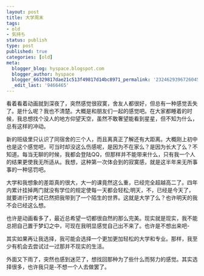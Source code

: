 ```yaml
---
layout: post
title: 大学周末
tags:
- old
- 気持ち
status: publish
type: post
published: true
categories: [old]
meta:
  blogger_blog: hyspace.blogspot.com
  blogger_author: hyspace
  blogger_66329817dae21c513f49817d14bc8971_permalink: '232462939672604540'
  _edit_last: '9466465'
---
```

看着看着动画就到深夜了，突然感觉很寂寞，舍友人都很好，但总有一种感觉丢失了。是什么呢？我也不清楚。大概是和朋友们一起的感觉吧。在大家都睡着的时候，我总想找个没人的地方仰望天空，虽然不敢奢望能看到星星，但不知为什么，总有这样的冲动。

新的班级里只认识了同宿舍的三个人，而且离真正了解还有大距离。大概刚上初中也是这个感觉吧，可当时却没这么伤感呢，是因为不在家么？是因为长大了么？不知道。每当无聊的时候，我都会登陆QQ，但那样并不能带来什么，只有我一个人的结果更使我无所适从。我想，这种第一次体会到的寂寞感，就是这半年来无所事事的一种惩罚吧。

大学和我想象的差距真的很大，大一的课竟然这么重，已经完全超越高二了。四年内累计挂掉两门就没有学位的规定使每一天都会轻松;明天，不，已经是今天了，就要进行的考试已然把我带到了一个陌生的世界。这就是大学了么？也许明天的我不会已经这么想。 

也许是动画看多了，最近总希望一切都很自然的那么完美。现实就是现实，我不能总把自己置于梦幻之中，可现在我明显感觉自己出不来了。也许是不想出来吧-

其实如果再让我选择，我可能会选择一个更加更加轻松的大学和专业。那样，我至少有机会去尝试过一过那并不现实的生活。

外面又下雨了，突然也感到迷茫了，想找回那种为了些什么而努力的感觉。其实选择很多，也许我只是-不想一个人去做罢了。

